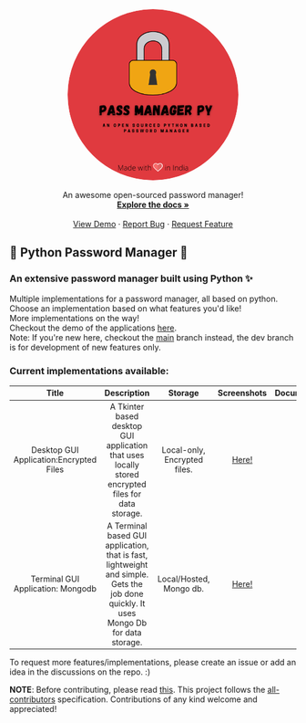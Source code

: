 <p align="center">
    <a href="https://github.com/samdev98/password-manager-py">
        <img style="border-radius:50%" src="docs/res/images/PassManagerPy_round.png" alt="Logo" width="300" height="300">
    </a>
    <p align="center">
    An awesome open-sourced password manager!
    <br>
    <a href="https://github.com/SamDev98/password-manager-py/tree/dev#current-implementations-available"><strong>Explore the docs »</strong></a>
    <br>
    <br>
    <a href="docs/demo.md">View Demo</a>
    ·
    <a href="https://github.com/SamDev98/password-manager-py/issues/new/choose">Report Bug</a>
    ·
    <a href="https://github.com/SamDev98/password-manager-py/discussions/new">Request Feature</a>
  </p>
</p>

## 🐍 Python Password Manager 🔐

### An extensive password manager built using Python ✨

Multiple implementations for a password manager, all based on python. Choose an implementation based on what features
you'd like!
<br>
More implementations on the way!
<br>
Checkout the demo of the applications [here](docs/demo.md).
<br>
Note: If you're new here, checkout the [main]() branch instead,
the dev branch is for development of new features only.

### Current implementations available:

|                  Title                    |                                                              Description                                                                |            Storage            |                                                 Screenshots                                                    |            Documentations                |
|:---------------------------------------:	|:-------------------------------------------------------------------------------------------------------------------------------------:	|:----------------------------:	|:----------------------------------------------------------------------------------------------------------:	|:------------------------------------:	|
| Desktop GUI Application:Encrypted Files    |                   A Tkinter based desktop GUI application that uses locally stored encrypted files for data storage.                    | Local-only, Encrypted files.    | [Here!](https://github.com/SamDev98/password-manager-py/blob/main/docs/Tk_encrypted_README.md#screenshots)    | [Here!](docs/Tk_encrypted_README.md)    |
|    Terminal GUI Application: Mongodb        | A Terminal based GUI application, that is fast, lightweight and simple. Gets the job done quickly. It uses Mongo Db for data storage.    |    Local/Hosted, Mongo db.    |   [Here!](https://github.com/SamDev98/password-manager-py/blob/main/docs/Tui_mongo_README.md#screenshots)    |   [Here!](docs/Tui_mongo_README.md)    |

To request more features/implementations, please create an issue or add an idea in the discussions on the repo. :)
<br>

**NOTE**: Before contributing, please read [this](CONTRIBUTING.md).
This project follows the [all-contributors](https://github.com/all-contributors/all-contributors) specification.
Contributions of any kind welcome and appreciated!
